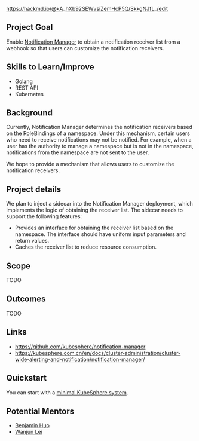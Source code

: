 https://hackmd.io/@kA_hXb92SEWvsiZemHcP5Q/SkkgNJfL_/edit

## Project Goal

Enable [Notification Manager](https://github.com/kubesphere/notification-manager) to obtain a notification receiver list from a webhook so that users can customize the notification receivers.

## Skills to Learn/Improve

* Golang
* REST API
* Kubernetes

## Background

Currently, Notification Manager determines the notification receivers based on the RoleBindings of a namespace. Under this mechanism, certain users who need to receive notifications may not be notified. For example, when a user has the authority to manage a namespace but is not in the namespace, notifications from the namespace are not sent to the user.

We hope to provide a mechanism that allows users to customize the notification receivers.

## Project details

We plan to inject a sidecar into the Notification Manager deployment, which implements the logic of obtaining the receiver list. The sidecar needs to support the following features:

* Provides an interface for obtaining the receiver list based on the namespace. The interface should have uniform input parameters and return values.
* Caches the receiver list to reduce resource consumption.

## Scope

TODO

## Outcomes

TODO

## Links

* https://github.com/kubesphere/notification-manager
* https://kubesphere.com.cn/en/docs/cluster-administration/cluster-wide-alerting-and-notification/notification-manager/

## Quickstart

You can start with a [minimal KubeSphere system](https://kubesphere.io/docs/quick-start/minimal-kubesphere-on-k8s/). 

## Potential Mentors

* [Benjamin Huo](https://github.com/benjaminhuo)
* [Wanjun Lei](https://github.com/wanjunlei)
